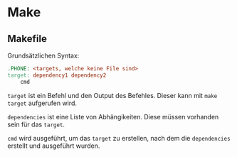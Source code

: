 # Make

## Makefile

Grundsätzlichen Syntax:

```makefile
.PHONE: <targets, welche keine File sind>
target: dependency1 dependency2
	cmd
```

`target` ist ein Befehl und den Output des Befehles. Dieser kann mit `make target` aufgerufen wird.

`dependencies` ist eine Liste von Abhängikeiten. Diese müssen vorhanden sein für das `target`. 

`cmd` wird ausgeführt, um das `target` zu erstellen, nach dem die `dependencies` erstellt und ausgeführt wurden.